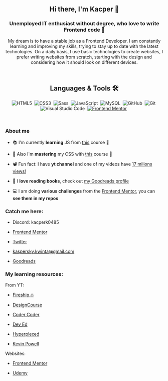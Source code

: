<h2 align="center"> Hi there, I'm Kacper 👋 </h2>
<h3 align="center"> Unemployed IT enthusiast without degree, who love to write Frontend code 🤠 </h3>

<p align='center'> My dream is to have a stable job as a Frontend Developer. I am constantly learning and improving my skills, trying to stay up to date with the latest technologies. On a daily basis, I use basic technologies to create websites, I prefer writing websites from scratch, starting with the design and considering how it should look on different devices. </p>

<br>

<h2 align="center">Languages & Tools 🛠️</h2>

<div align = "center">

![HTML5](https://img.shields.io/badge/-HTML5-E34F26?style=for-the-badge&logo=html5&logoColor=white)&nbsp;
![CSS3](https://img.shields.io/badge/-CSS3-1572B6?style=for-the-badge&logo=css3)&nbsp;
![Sass](https://img.shields.io/badge/-Sass-CC6699?style=for-the-badge&logo=sass&logoColor=white)&nbsp;
![JavaScript](https://img.shields.io/badge/-JavaScript-black?style=for-the-badge&logo=javascript)&nbsp;
![MySQL](https://img.shields.io/badge/-MySQL-black?style=for-the-badge&logo=mysql)&nbsp;
![GitHub](https://img.shields.io/badge/-GitHub-181717?style=for-the-badge&logo=github)&nbsp;
![Git](https://img.shields.io/badge/-Git-black?style=for-the-badge&logo=git)&nbsp;
![Visual Studio Code](https://img.shields.io/badge/-Visual%20Studio%20Code-007ACC?style=for-the-badge&&logo=visual-studio-code&logoColor=white)&nbsp;
[![Frontend Mentor](https://img.shields.io/badge/-Frontend%20Mentor-5F3DC4?style=for-the-badge&logo=FrontendMentor&logoColor=white&link=https://www.frontendmentor.io/profile/kacperkwinta)](https://www.frontendmentor.io/profile/kacperkwinta)&nbsp;

</div>

<br>

### About me
- 📚 I’m currently **learning** JS from [this](https://www.udemy.com/course/the-complete-javascript-course/) course 💛

- 💯 Also I'm **mastering** my CSS with [this](https://www.udemy.com/course/advanced-css-and-sass/) course 💙

- 📽 Fun fact: I have **yt channel** and one of my videos have [17 milions views!](https://www.youtube.com/watch?v=pxw-5qfJ1dk)

- 📖 I **love reading books**, check out [my Goodreads profile](https://www.goodreads.com/user/show/143827428-kacper)

- 💻 I am doing **various challenges** from the [Frontend Mentor](https://www.frontendmentor.io/profile/kacperkwinta), you can **see them in my repos**


### Catch me here:

- Discord: kacperk0485

- [Frontend Mentor](https://www.frontendmentor.io/profile/kacperkwinta)

- [Twitter](https://twitter.com/KwintaKacper?t=0OdFfCozQKGj-odfX46cVw&s=09)

- kaspersky.kwinta@gmail.com

- [Goodreads](https://www.goodreads.com/user/show/143827428-kacper)


### My learning resources:

From YT:

- [Fireship 🔥](https://www.youtube.com/c/Fireship)

- [DesignCourse](https://www.youtube.com/c/DesignCourse)

- [Coder Coder](https://www.youtube.com/c/TheCoderCoder)

- [Dev Ed](https://www.youtube.com/c/DevEd)

- [Hyperplexed](https://www.youtube.com/@Hyperplexed)

- [Kevin Powell](https://www.youtube.com/channel/UCJZv4d5rbIKd4QHMPkcABCw)


Websites:

- [Frontend Mentor](https://www.frontendmentor.io/)

- [Udemy](https://www.udemy.com/)

